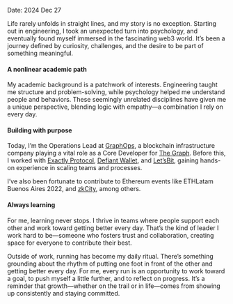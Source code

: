 Date: 2024 Dec 27

Life rarely unfolds in straight lines, and my story is no exception. Starting out in engineering, I took an unexpected turn into psychology, and eventually found myself immersed in the fascinating web3 world. It’s been a journey defined by curiosity, challenges, and the desire to be part of something meaningful.

#### A nonlinear academic path

My academic background is a patchwork of interests. Engineering taught me structure and problem-solving, while psychology helped me understand people and behaviors. These seemingly unrelated disciplines have given me a unique perspective, blending logic with empathy—a combination I rely on every day.

#### Building with purpose

Today, I’m the Operations Lead at [GraphOps](https://graphops.xyz), a blockchain infrastructure company playing a vital role as a Core Developer for [The Graph](https://thegraph.com). Before this, I worked with [Exactly Protocol](https://exact.ly), [Defiant Wallet](https://defiantapp.tech/en), and [Let’sBit](https://letsbit.io), gaining hands-on experience in scaling teams and processes.

I’ve also been fortunate to contribute to Ethereum events like ETHLatam Buenos Aires 2022, and [zkCity](https://zkcity.xyz), among others.

#### Always learning

For me, learning never stops. I thrive in teams where people support each other and work toward getting better every day. That’s the kind of leader I work hard to be—someone who fosters trust and collaboration, creating space for everyone to contribute their best.

Outside of work, running has become my daily ritual. There’s something grounding about the rhythm of putting one foot in front of the other and getting better every day. For me, every run is an opportunity to work toward a goal, to push myself a little further, and to reflect on progress. It’s a reminder that growth—whether on the trail or in life—comes from showing up consistently and staying committed.
